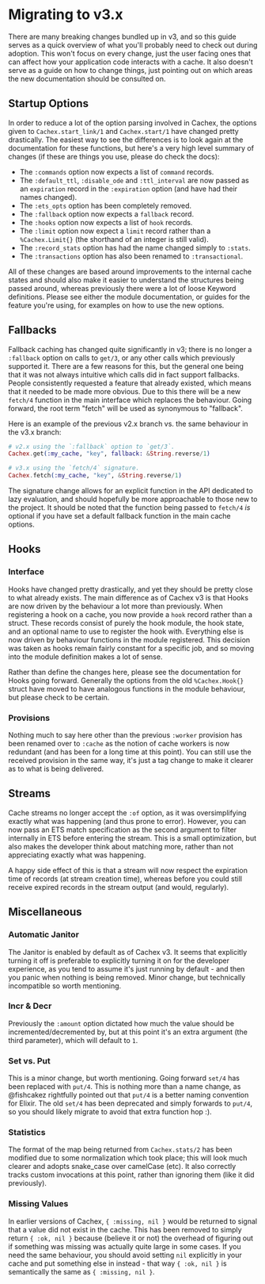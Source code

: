 # Migrating to v3.x

There are many breaking changes bundled up in v3, and so this guide serves as a quick overview of what you'll probably need to check out during adoption. This won't focus on every change, just the user facing ones that can affect how your application code interacts with a cache. It also doesn't serve as a guide on how to change things, just pointing out on which areas the new documentation should be consulted on.

## Startup Options

In order to reduce a lot of the option parsing involved in Cachex, the options given to `Cachex.start_link/1` and `Cachex.start/1` have changed pretty drastically. The easiest way to see the differences is to look again at the documentation for these functions, but here's a very high level summary of changes (if these are things you use, please do check the docs):

- The `:commands` option now expects a list of `command` records.
- The `:default_ttl`, `:disable_ode` and `:ttl_interval` are now passed as an `expiration` record in the `:expiration` option (and have had their names changed).
- The `:ets_opts` option has been completely removed.
- The `:fallback` option now expects a `fallback` record.
- The `:hooks` option now expects a list of `hook` records.
- The `:limit` option now expect a `limit` record rather than a `%Cachex.Limit{}` (the shorthand of an integer is still valid).
- The `:record_stats` option has had the name changed simply to `:stats`.
- The `:transactions` option has also been renamed to `:transactional`.

All of these changes are based around improvements to the internal cache states and should also make it easier to understand the structures being passed around, whereas previously there were a lot of loose Keyword definitions. Please see either the module documentation, or guides for the feature you're using, for examples on how to use the new options.

## Fallbacks

Fallback caching has changed quite significantly in v3; there is no longer a `:fallback` option on calls to `get/3`, or any other calls which previously supported it. There are a few reasons for this, but the general one being that it was not always intuitive which calls did in fact support fallbacks. People consistently requested a feature that already existed, which means that it needed to be made more obvious. Due to this there will be a new `fetch/4` function in the main interface which replaces the behaviour. Going forward, the root term "fetch" will be used as synonymous to "fallback".

Here is an example of the previous v2.x branch vs. the same behaviour in the v3.x branch:

```elixir
# v2.x using the `:fallback` option to `get/3`.
Cachex.get(:my_cache, "key", fallback: &String.reverse/1)

# v3.x using the `fetch/4` signature.
Cachex.fetch(:my_cache, "key", &String.reverse/1)
```

The signature change allows for an explicit function in the API dedicated to lazy evaluation, and should hopefully be more approachable to those new to the project. It should be noted that the function being passed to `fetch/4` *is* optional if you have set a default fallback function in the main cache options.

## Hooks

### Interface

Hooks have changed pretty drastically, and yet they should be pretty close to what already exists. The main difference as of Cachex v3 is that Hooks are now driven by the behaviour a lot more than previously. When registering a hook on a cache, you now provide a `hook` record rather than a struct. These records consist of purely the hook module, the hook state, and an optional name to use to register the hook with. Everything else is now driven by behaviour functions in the module registered. This decision was taken as hooks remain fairly constant for a specific job, and so moving into the module definition makes a lot of sense.

Rather than define the changes here, please see the documentation for Hooks going forward. Generally the options from the old `%Cachex.Hook{}` struct have moved to have analogous functions in the module behaviour, but please check to be certain.

### Provisions

Nothing much to say here other than the previous `:worker` provision has been renamed over to `:cache` as the notion of cache workers is now redundant (and has been for a long time at this point). You can still use the received provision in the same way, it's just a tag change to make it clearer as to what is being delivered.

## Streams

Cache streams no longer accept the `:of` option, as it was oversimplifying exactly what was happening (and thus prone to error). However, you can now pass an ETS match specification as the second argument to filter internally in ETS before entering the stream. This is a small optimization, but also makes the developer think about matching more, rather than not appreciating exactly what was happening.

A happy side effect of this is that a stream will now respect the expiration time of records (at stream creation time), whereas before you could still receive expired records in the stream output (and would, regularly).

## Miscellaneous

### Automatic Janitor

The Janitor is enabled by default as of Cachex v3. It seems that explicitly turning it off is preferable to explicitly turning it on for the developer experience, as you tend to assume it's just running by default - and then you panic when nothing is being removed. Minor change, but technically incompatible so worth mentioning.

### Incr & Decr

Previously the `:amount` option dictated how much the value should be incremented/decremented by, but at this point it's an extra argument (the third parameter), which will default to `1`.

### Set vs. Put

This is a minor change, but worth mentioning. Going forward `set/4` has been replaced with `put/4`. This is nothing more than a name change, as @fishcakez rightfully pointed out that `put/4` is a better naming convention for Elixir. The old `set/4` has been deprecated and simply forwards to `put/4`, so you should likely migrate to avoid that extra function hop :).

### Statistics

The format of the map being returned from `Cachex.stats/2` has been modified due to some normalization which took place; this will look much clearer and adopts snake_case over camelCase (etc). It also correctly tracks custom invocations at this point, rather than ignoring them (like it did previously).

### Missing Values

In earlier versions of Cachex, `{ :missing, nil }` would be returned to signal that a value did not exist in the cache. This has been removed to simply return `{ :ok, nil }` because (believe it or not) the overhead of figuring out if something was missing was actually quite large in some cases. If you need the same behaviour, you should avoid setting `nil` explicitly in your cache and put something else in instead - that way `{ :ok, nil }` is semantically the same as `{ :missing, nil }`.
